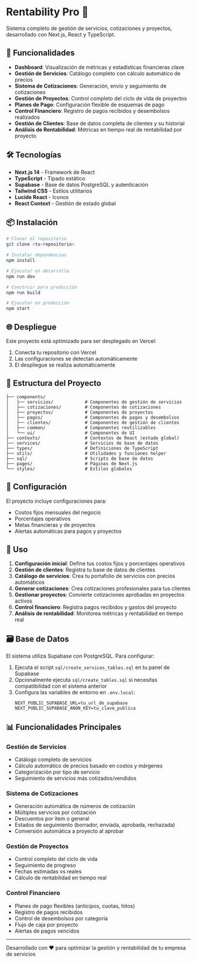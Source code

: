 # Rentability Pro 💼

Sistema completo de gestión de servicios, cotizaciones y proyectos, desarrollado con Next.js, React y TypeScript.

## 🚀 Funcionalidades

- **Dashboard**: Visualización de métricas y estadísticas financieras clave
- **Gestión de Servicios**: Catálogo completo con cálculo automático de precios
- **Sistema de Cotizaciones**: Generación, envío y seguimiento de cotizaciones
- **Gestión de Proyectos**: Control completo del ciclo de vida de proyectos
- **Planes de Pago**: Configuración flexible de esquemas de pago
- **Control Financiero**: Registro de pagos recibidos y desembolsos realizados
- **Gestión de Clientes**: Base de datos completa de clientes y su historial
- **Análisis de Rentabilidad**: Métricas en tiempo real de rentabilidad por proyecto

## 🛠️ Tecnologías

- **Next.js 14** - Framework de React
- **TypeScript** - Tipado estático
- **Supabase** - Base de datos PostgreSQL y autenticación
- **Tailwind CSS** - Estilos utilitarios
- **Lucide React** - Iconos
- **React Context** - Gestión de estado global

## 📦 Instalación

```bash
# Clonar el repositorio
git clone <tu-repositorio>

# Instalar dependencias
npm install

# Ejecutar en desarrollo
npm run dev

# Construir para producción
npm run build

# Ejecutar en producción
npm start
```

## 🌐 Despliegue

Este proyecto está optimizado para ser desplegado en Vercel:

1. Conecta tu repositorio con Vercel
2. Las configuraciones se detectan automáticamente
3. El despliegue se realiza automáticamente

## 📁 Estructura del Proyecto

```
├── components/
│   ├── servicios/            # Componentes de gestión de servicios
│   ├── cotizaciones/         # Componentes de cotizaciones
│   ├── proyectos/            # Componentes de proyectos
│   ├── pagos/                # Componentes de pagos y desembolsos
│   ├── clientes/             # Componentes de gestión de clientes
│   ├── common/               # Componentes reutilizables
│   └── ui/                   # Componentes de UI
├── contexts/                 # Contextos de React (estado global)
├── services/                 # Servicios de base de datos
├── types/                    # Definiciones de TypeScript
├── utils/                    # Utilidades y funciones helper
├── sql/                      # Scripts de base de datos
├── pages/                    # Páginas de Next.js
└── styles/                   # Estilos globales
```

## 🔧 Configuración

El proyecto incluye configuraciones para:
- Costos fijos mensuales del negocio
- Porcentajes operativos
- Metas financieras y de proyectos
- Alertas automáticas para pagos y proyectos

## 🎯 Uso

1. **Configuración inicial**: Define tus costos fijos y porcentajes operativos
2. **Gestión de clientes**: Registra tu base de datos de clientes
3. **Catálogo de servicios**: Crea tu portafolio de servicios con precios automáticos
4. **Generar cotizaciones**: Crea cotizaciones profesionales para tus clientes
5. **Gestionar proyectos**: Convierte cotizaciones aprobadas en proyectos activos
6. **Control financiero**: Registra pagos recibidos y gastos del proyecto
7. **Análisis de rentabilidad**: Monitorea métricas y rentabilidad en tiempo real

## 🗃️ Base de Datos

El sistema utiliza Supabase con PostgreSQL. Para configurar:

1. Ejecuta el script `sql/create_services_tables.sql` en tu panel de Supabase
2. Opcionalmente ejecuta `sql/create_tables.sql` si necesitas compatibilidad con el sistema anterior
3. Configura las variables de entorno en `.env.local`:
   ```
   NEXT_PUBLIC_SUPABASE_URL=tu_url_de_supabase
   NEXT_PUBLIC_SUPABASE_ANON_KEY=tu_clave_publica
   ```

## 📊 Funcionalidades Principales

### Gestión de Servicios
- Catálogo completo de servicios
- Cálculo automático de precios basado en costos y márgenes
- Categorización por tipo de servicio
- Seguimiento de servicios más cotizados/vendidos

### Sistema de Cotizaciones
- Generación automática de números de cotización
- Múltiples servicios por cotización
- Descuentos por ítem o general
- Estados de seguimiento (borrador, enviada, aprobada, rechazada)
- Conversión automática a proyecto al aprobar

### Gestión de Proyectos
- Control completo del ciclo de vida
- Seguimiento de progreso
- Fechas estimadas vs reales
- Cálculo de rentabilidad en tiempo real

### Control Financiero
- Planes de pago flexibles (anticipos, cuotas, hitos)
- Registro de pagos recibidos
- Control de desembolsos por categoría
- Flujo de caja por proyecto
- Alertas de pagos vencidos

---

Desarrollado con ❤️ para optimizar la gestión y rentabilidad de tu empresa de servicios